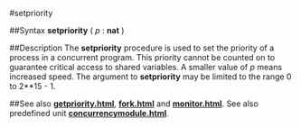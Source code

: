 
#setpriority

##Syntax
**setpriority** ( _p_ : **nat** )



##Description
The **setpriority** procedure is used to set the priority of a process in a concurrent program. This priority cannot  be counted on to guarantee critical access to shared variables. A smaller value of _p_ means increased speed. The argument to **setpriority** may be limited to the range 0 to 2**15 - 1.



##See also
**[getpriority.html](getpriority)**, **[fork.html](fork)** and **[monitor.html](monitor)**.
See also predefined unit **[concurrencymodule.html](Concurrency)**.


